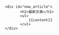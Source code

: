          <div id="new_article">
                <h2>最新文章</h2>
                <ul>
                    {{content}}
                </ul>
		 </div>
